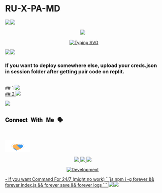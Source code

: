 # RU-X-PA-MD

<a><img src='https://i.imgur.com/LyHic3i.gif'/></a><a><img src='https://i.imgur.com/LyHic3i.gif'/></a>
<p align="center">
<img src="https://telegra.ph/file/4d69c1e11007840a8c048.jpg"/> 
<p align="center">
  <a href="https://wa.me/+94723423602?text=𝑯𝒆𝒚_𝑻𝒉𝒖𝒅𝒖❣️🐰"><img src="https://readme-typing-svg.demolab.com?font=EB+Garamond&weight=800&size=28&duration=4000&pause=1000&random=false&width=435&lines=+_____PODDA_BOT_V1_____;RAVIDU+X+PODDA+WA+BOT;DEVELOPED+BY+RAVIDUSARANGA;REALESE+DATE+21%2F6%2F2024." alt="Typing SVG" /></a>
</p>
<a><img src='https://i.imgur.com/LyHic3i.gif'/></a><a><img src='https://i.imgur.com/LyHic3i.gif'/></a>

### If you want to deploy somewhere else, upload your creds.json in session folder after getting pair code on replit. 
<br>
 ##  1 <a href="https://ru-x-pa-session-id.onrender.com"><img src="https://img.shields.io/badge/ℙ𝔸𝕀ℝ_ℂ𝕆𝔻𝔼-00FFFF?style=for-the-badge&logo=orcode&logoColor=ff000000" />
  <br>
 ##  2 <a href="https://ru-x-pa-session-id.onrender.com"><img src="https://img.shields.io/badge/ℙ𝔸𝕀ℝ_ℂ𝕆𝔻𝔼-00FFFF?style=for-the-badge&logo=orcode&logoColor=ff000000" />

<a><img src='https://i.imgur.com/LyHic3i.gif'/></a>
<p align="center">

  
## ```𝐂𝐨𝐧𝐧𝐞𝐜𝐭 𝐖𝐢𝐭𝐡 𝐌𝐞 🗣️```
<br>

<img src="https://github.com/0xAbdulKhalid/0xAbdulKhalid/raw/main/assets/mdImages/handshake.gif" width ="80"></h1> 
<br> 
<p align="center">
 <a href="https://wa.me/+94723423602?text=𝑯𝒆𝒚_𝑻𝒉𝒖𝒅𝒖❣️🐰"><img src="https://img.shields.io/badge/Contact David-25D366?style=for-the-badge&logo=whatsapp&logoColor=white" /> 
  <a href="https://whatsapp.com/channel/0029ValNalNHrDZjY0PNxn0F"><img src="https://img.shields.io/badge/Join Official Channel-25D366?style=for-the-badge&logo=whatsapp&logoColor=ff000000" />
<a href="https://youtube.com/@podda_modz?si=Doid3NAVnlciD5_6"><img src="https://img.shields.io/badge/Subscribe-ff0000?style=for-the-badge&logo=youtube&logoColor=ff000000&link=https://youtube.com/@podda_modz?si=Doid3NAVnlciD5_6" /><br>
<p align="center">
<img alt="Development" width="400" src="https://media2.giphy.com/media/9WC8WTZsFxkRi/giphy.gif?cid=6c09b9523l8k1f099k9c2fsysftvpdw3meyzewyumqdzctsc&ep=v1_internal_gif_by_id&rid=giphy.gif&ct=g?cid=6c09b952fmzfasokm01ng67l5ig3ggionj011ykg4tyyq24j&ep=v1_internal_gif_by_id&rid=giphy.gif&ct=v?cid=6c09b952xu6syi1fyqfyc04wcfk0qvqe8fd7sop136zxfjyn&ep=v1_internal_gif_by_id&rid=giphy.gif&ct=g" /> </p>
 - If you want Command For 24/7 (might no work) 
```js
npm i -g forever && forever index.js && forever save && forever logs
```
<a><img src='https://i.imgur.com/LyHic3i.gif'/></a><a><img src='https://i.imgur.com/LyHic3i.gif'/></a>
<p align="center">

